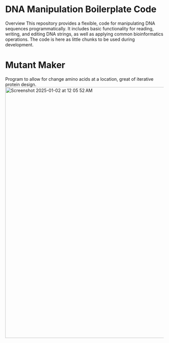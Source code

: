 # DNA Manipulation Boilerplate Code
Overview
This repository provides a flexible, code for  manipulating DNA sequences programmatically. It includes basic functionality for reading, writing, and editing DNA strings, as well as applying common bioinformatics operations. The code is here as little chunks to be used during development.


# Mutant Maker
Program to allow for change amino acids at a location, great of iterative protein design.
<img width="796" alt="Screenshot 2025-01-02 at 12 05 52 AM" src="https://github.com/user-attachments/assets/a22a8d63-ba3f-4e78-93e1-831e2e237539" />
